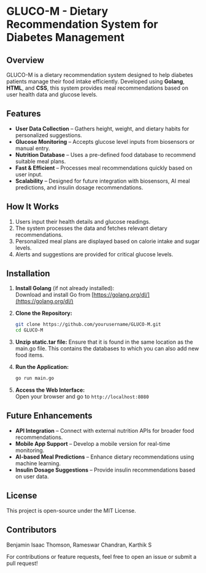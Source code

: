 # GLUCO-M - Dietary Recommendation System for Diabetes Management

## Overview
GLUCO-M is a dietary recommendation system designed to help diabetes patients manage their food intake efficiently. Developed using **Golang**, **HTML**, and **CSS**, this system provides meal recommendations based on user health data and glucose levels.

## Features
- **User Data Collection** – Gathers height, weight, and dietary habits for personalized suggestions.
- **Glucose Monitoring** – Accepts glucose level inputs from biosensors or manual entry.
- **Nutrition Database** – Uses a pre-defined food database to recommend suitable meal plans.
- **Fast & Efficient** – Processes meal recommendations quickly based on user input.
- **Scalability** – Designed for future integration with biosensors, AI meal predictions, and insulin dosage recommendations.

## How It Works
1. Users input their health details and glucose readings.
2. The system processes the data and fetches relevant dietary recommendations.
3. Personalized meal plans are displayed based on calorie intake and sugar levels.
4. Alerts and suggestions are provided for critical glucose levels.

## Installation
1. **Install Golang** (if not already installed):  
   Download and install Go from [https://golang.org/dl/](https://golang.org/dl/)

2. **Clone the Repository:**  
   ```sh
   git clone https://github.com/yourusername/GLUCO-M.git
   cd GLUCO-M
   ```
3. **Unzip static.tar file:**
   Ensure that it is found in the same location as the main.go file. This contains the databases to which you can also add new food items.
   

3. **Run the Application:**  
   ```sh
   go run main.go
   ```

4. **Access the Web Interface:**  
   Open your browser and go to `http://localhost:8080`

## Future Enhancements
- **API Integration** – Connect with external nutrition APIs for broader food recommendations.
- **Mobile App Support** – Develop a mobile version for real-time monitoring.
- **AI-based Meal Predictions** – Enhance dietary recommendations using machine learning.
- **Insulin Dosage Suggestions** – Provide insulin recommendations based on user data.

## License
This project is open-source under the MIT License.

## Contributors
Benjamin Isaac Thomson, 
Rameswar Chandran, 
Karthik S

For contributions or feature requests, feel free to open an issue or submit a pull request!
